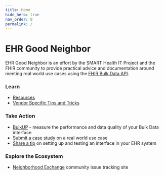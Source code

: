 ```yaml
---
title: Home
hide_hero: true
nav_order: 0
permalink: /
---
```


# EHR Good Neighbor

EHR Good Neighbor is an effort by the SMART Health IT Project and the FHIR community to provide practical advice and documentation around meeting real world use cases using the [FHIR Bulk Data API](https://hl7.org/fhir/uv/bulkdata/index.html).

### Learn
- [Resources](resources.md)
- [Vendor Specific Tips and Tricks](tips.md)

### Take Action
- [BulkUP](performance.md) - measure the performance and data quality of your Bulk Data interface
- [Submit a case study](case-studies) on a real world use case
- [Share a tip](tips.md) on setting up and testing an interface in your EHR system

### Explore the Ecosystem
- [Neighborhood Exchange](https://ehr-good-neighbor.vercel.app/) community issue tracking site
